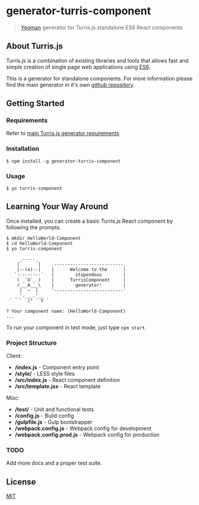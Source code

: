 # generator-turris-component

> [Yeoman](http://yeoman.io) generator for Turris.js standalone ES6 React components

## About Turris.js

Turris.js is a combination of existing libraries and tools that allows fast and simple creation of single page web applications using [ES6](http://www.ecma-international.org/publications/standards/Ecma-262.htm).  

This is a generator for standalone components. For more information please find the main generator in it's own [github repository](https://github.com/turrisjs/generator-turris).

## Getting Started

### Requirements

Refer to [main Turris.js generator requirements](https://github.com/turrisjs/generator-turris#requirements).  

### Installation

```
$ npm install -g generator-turris-component
```

### Usage

```
$ yo turris-component
```

## Learning Your Way Around

Once installed, you can create a basic Turris.js React component by following the prompts.

```shell
$ mkdir HelloWorld-Component
$ cd HelloWorld-Component
$ yo turris-component

     _-----_
    |       |    .--------------------------.
    |--(o)--|    |      Welcome to the      |
   `---------´   |        stupendous        |
    ( _´U`_ )    |      TurrisComponent     |
    /___A___\    |        generator!        |
     |  ~  |     '--------------------------'
   __'.___.'__
 ´   `  |° ´ Y `

? Your component name: (HelloWorld-Component)
...
```

To run your component in test mode, just type `npm start`.

### Project Structure

Client:
- **/index.js** - Component entry point
- **/style/** - LESS style files
- **/src/index.js** - React component definition
- **/src/template.jsx** - React template

Misc:
- **/test/** - Unit and functional tests
- **/config.js** - Build config
- **/gulpfile.js** - Gulp bootstrapper
- **/webpack.config.js** - Webpack config for development
- **/webpack.config.prod.js** - Webpack config for production

### TODO

Add more docs and a proper test suite.

## License

[MIT](http://opensource.org/licenses/MIT)
